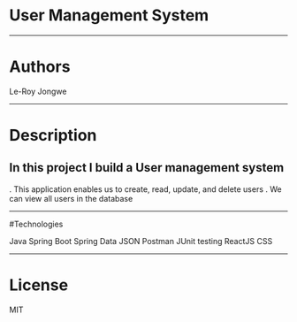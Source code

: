 # User Management System
_______________________
# Authors

 Le-Roy Jongwe
___________________________________________________________________________________________________
# Description

## In this project I build a User management system
. This application enables us to create, read, update, and delete users
. We can view all users in the database
___________________________________________________________________________________________________
#Technologies

Java Spring Boot
Spring Data
JSON
Postman
JUnit testing
ReactJS
CSS
___________________________________________________________________________________________________
# License

MIT
